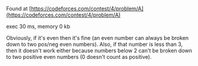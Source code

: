 Found at [https://codeforces.com/contest/4/problem/A](https://codeforces.com/contest/4/problem/A)

exec 30 ms, memory 0 kb

Obviously, if it's even then it's fine (an even number can always be broken down to two pos/neg even numbers). Also, if that number is less than 3, then it doesn't work either because numbers below 2 can't be broken down to two positive even numbers (0 doesn't count as positive).
